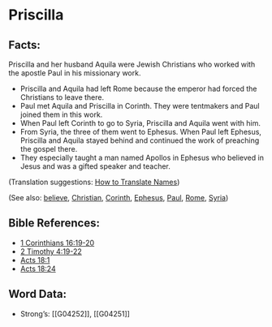 # Priscilla

## Facts:

Priscilla and her husband Aquila were Jewish Christians who worked with the apostle Paul in his missionary work.

* Priscilla and Aquila had left Rome because the emperor had forced the Christians to leave there.
* Paul met Aquila and Priscilla in Corinth. They were tentmakers and Paul joined them in this work.
* When Paul left Corinth to go to Syria, Priscilla and Aquila went with him.
* From Syria, the three of them went to Ephesus. When Paul left Ephesus, Priscilla and Aquila stayed behind and continued the work of preaching the gospel there.
* They especially taught a man named Apollos in Ephesus who believed in Jesus and was a gifted speaker and teacher.

(Translation suggestions: [How to Translate Names](../../translate/translate-names))

(See also: [believe](../kt/believe.md), [Christian](../kt/christian.md), [Corinth](../names/corinth.md), [Ephesus](../names/ephesus.md), [Paul](../names/paul.md), [Rome](../names/rome.md), [Syria](../names/syria.md))

## Bible References:

* [1 Corinthians 16:19-20](rc://en/tn/help/1co/16/19)
* [2 Timothy 4:19-22](rc://en/tn/help/2ti/04/19)
* [Acts 18:1](rc://en/tn/help/act/18/01)
* [Acts 18:24](rc://en/tn/help/act/18/24)

## Word Data:

* Strong’s: [[G04252]], [[G04251]]
